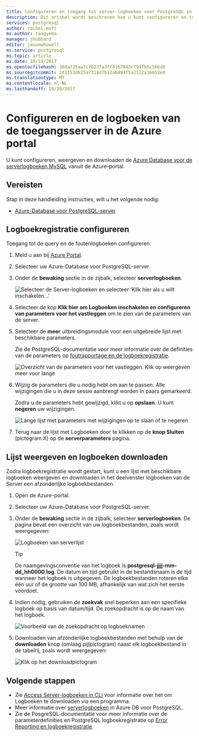 ```yaml
---
title: Configureren en toegang tot server-logboeken voor PostgreSQL in Azure Portal | Microsoft Docs
description: Dit artikel wordt beschreven hoe u kunt configureren en toegang tot de server-Logboeken in Azure-Database voor PostgreSQL vanuit de Azure Portal.
services: postgresql
author: rachel-msft
ms.author: raagyema
manager: jhubbard
editor: jasonwhowell
ms.service: postgresql
ms.topic: article
ms.date: 10/19/2017
ms.openlocfilehash: 388af25aa7cf623fa3ff4167943cf94fb5c566d8
ms.sourcegitcommit: 2d1153d625a7318d7b12a6493f5a2122a16052e0
ms.translationtype: MT
ms.contentlocale: nl-NL
ms.lasthandoff: 10/20/2017
---
```

# <a name="configure-and-access-server-logs-in-the-azure-portal"></a>Configureren en de logboeken van de toegangsserver in de Azure portal

U kunt configureren, weergeven en downloaden de [Azure Database voor de serverlogboeken MySQL](concepts-server-logs.md) vanuit de Azure-portal.

## <a name="prerequisites"></a>Vereisten
Stap in deze handleiding instructies, wilt u het volgende nodig:
- [Azure-Database voor PostgreSQL-server](quickstart-create-server-database-portal.md)

## <a name="configure-logging"></a>Logboekregistratie configureren
Toegang tot de query en de foutenlogboeken configureren. 

1. Meld u aan bij [Azure Portal](http://portal.azure.com/).

2. Selecteer uw Azure-Database voor PostgreSQL-server.

3. Onder de **bewaking** sectie in de zijbalk, selecteer **serverlogboeken**. 

   ![Selecteer de Server-logboeken en selecteer 'Klik hier als u wilt inschakelen...'](./media/howto-configure-server-logs-in-portal/1-select-server-logs-configure.png)

4. Selecteer de kop **Klik hier om Logboeken inschakelen en configureren van parameters voor het vastleggen** om te zien van de parameters van de server.

5. Selecteer de **meer** uitbreidingsmodule voor een uitgebreide lijst met beschikbare parameters. 

   Zie de PostgreSQL-documentatie voor meer informatie over de definities van de parameters op [foutrapportage en de logboekregistratie](https://www.postgresql.org/docs/current/static/runtime-config-logging.html).

   ![Overzicht van de parameters voor het vastleggen. Klik op weergeven meer voor lange](./media/howto-configure-server-logs-in-portal/2-show-more.png)

6. Wijzig de parameters die u nodig hebt om aan te passen. Alle wijzigingen die u in deze sessie aanbrengt worden in paars gemarkeerd.

   Zodra u de parameters hebt gewijzigd, klikt u op **opslaan**. U kunt **negeren** uw wijzigingen. 

   ![Lange lijst met parameters met wijzigingen op te slaan of te negeren](./media/howto-configure-server-logs-in-portal/3-save-discard.png)

7. Terug naar de lijst met Logboeken door te klikken op de **knop Sluiten** (pictogram X) op de **serverparameters** pagina.

## <a name="view-list-and-download-logs"></a>Lijst weergeven en logboeken downloaden
Zodra logboekregistratie wordt gestart, kunt u een lijst met beschikbare logboeken weergeven en downloaden in het deelvenster logboeken van de Server een afzonderlijke logboekbestanden. 

1. Open de Azure-portal.

2. Selecteer uw Azure-Database voor PostgreSQL-server.

3. Onder de **bewaking** sectie in de zijbalk, selecteer **serverlogboeken**. De pagina bevat een overzicht van uw logboekbestanden, zoals wordt weergegeven:

   ![Logboeken van serverlijst](./media/howto-configure-server-logs-in-portal/4-server-logs-list.png)

   > [!TIP]
   > De naamgevingsconventie van het logboek is **postgresql-jjjj-mm-dd_hh0000.log**. De datum en tijd gebruikt in de bestandsnaam is de tijd wanneer het logboek is uitgegeven. De logboekbestanden roteren elke één uur of de grootte van 100 MB, afhankelijk van wat zich het eerste voordoet.

4. Indien nodig, gebruiken de **zoekvak** snel beperken aan een specifieke logboek op basis van datum/tijd. De zoekopdracht is op de naam van het logboek.

   ![Voorbeeld van de zoekopdracht op logboeknamen](./media/howto-configure-server-logs-in-portal/5-search.png)

5. Downloaden van afzonderlijke logboekbestanden met behulp van de **downloaden** knop (omlaag pijlpictogram) naast elk logboekbestand in de tabelrij, zoals wordt weergegeven:

   ![Klik op het downloadpictogram](./media/howto-configure-server-logs-in-portal/6-download.png)

## <a name="next-steps"></a>Volgende stappen
- Zie [Access Server-logboeken in CLI](howto-configure-server-logs-using-cli.md) voor informatie over het om Logboeken te downloaden via een programma.
- Meer informatie over [serverlogboeken](concepts-server-logs.md) in Azure DB voor PostgreSQL. 
- Zie de PosgreSQL-documentatie voor meer informatie over de parameterdefinities en PostgreSQL logboekregistratie op [Error Reporting en logboekregistratie](https://www.postgresql.org/docs/current/static/runtime-config-logging.html).

